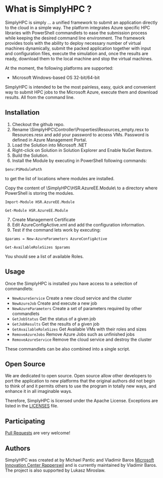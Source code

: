 What is SimplyHPC ?
============

SimplyHPC is simply ... a unified framework to submit an application directly to the cloud in a simple way. 
The platform integrates Azure specific HPC libraries with PowerShell commandlets to ease the submission process while keeping 
the desired command line environment. The framework provides tools with the ability to deploy necessary number of virtual machines dynamically, 
submit the packed application together with input and configuration files, execute the simulation and, once the results are ready, 
download them to the local machine and stop the virtual machines. 

At the moment, the following platforms are supported:

- Microsoft Windows-based OS 32-bit/64-bit

SimplyHPC is intended to be the most painless, easy, quick and convenient way
to submit HPC jobs to the Microsoft Azure, execute them and download results. 
All from the command line.

Installation
-----

1. Checkout the github repo.
2. Rename <repo>\SimplyHPC\Controller\Properties\Resources_empty.resx to Resources.resx
and add your password to access VMs.
Password is defined in Azure Management Portal.
3. Load the Solution into Microsoft .NET
4. Right-click on Solution in Solution Explorer and Enable NuGet Restore.
5. Build the Solution.
6. Install the Module by executing in PowerShell following commands:
  
  `$env:PSModulePath`
  
 to get the list of locations where modules are installed. 

  Copy the content of <repo>\SimplyHPC\HSR.AzureEE.Module\ to a directory where PowerShell is storing the modules.
  
  `Import-Module HSR.AzureEE.Module`

  `Get-Module HSR.AzureEE.Module`
  
7. Create Management Certificate
8. Edit AzureConfigActive.xml and add the configuration information.
9. Test if the command lets work by executing:

`$params = New-AzureParameters AzureConfigActive`

`Get-AvailableRoleSizes $params`

You should see a list of available Roles.
  
Usage
-----
Once the SimplyHPC is installed you have access to a selection of commandlets:

* `NewAzureService` Create a new cloud service and the cluster 
* `NewAzureJob` Create and execute a new job 
* `NewAzureParameters` Create a set of parameters required by other commandlets    
* `GetJobStatus` Get the status of a given job    
* `GetJobResults` Get the results of a given job  
* `GetAvailableRoleSizes` Get Available VMs with their roles and sizes 
* `RemoveAzureJobs` Remove Azure Jobs such as unfinished jobs 
* `RemoveAzureService` Remove the cloud service and destroy the cluster 

These commandlets can be also combined into a single script. 

Open Source
-----------
We are dedicated to open source. Open source allow other
developers to port the application to new platforms that the original
authors did not begin to think of and it permits others to use the program in totally new ways, and enhance it in all imaginable ways.

Therefore, SimplyHPC is licensed under the Apache License. Exceptions are listed in the
[LICENSES](https://github.com/vbaros/SimplyHPC/blob/master/LICENSE) file.

Participating
-------------

[Pull Requests](https://help.github.com/articles/using-pull-requests)
are very welcome!

Authors
-------

SimplyHPC was created at by Michael Pantic and Vladimir Baros [Microsoft Innovation Center Rapperswil](www.msic.ch) and is currently maintained by Vladimir Baros. The project is also supported by Lukasz Miroslaw.
